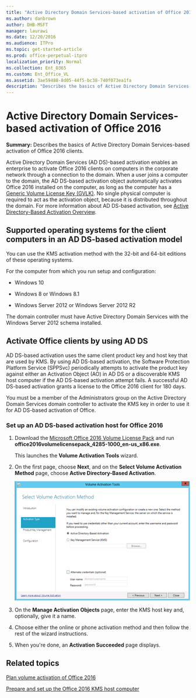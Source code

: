 ```yaml
---
title: "Active Directory Domain Services-based activation of Office 2016"
ms.author: danbrown
author: DHB-MSFT
manager: laurawi
ms.date: 12/20/2016
ms.audience: ITPro
ms.topic: get-started-article
ms.prod: office-perpetual-itpro
localization_priority: Normal
ms.collection: Ent_O365
ms.custom: Ent_Office_VL
ms.assetid: 3ae59488-8d05-44f5-bc38-740f073ea1fa
description: "Describes the basics of Active Directory Domain Services-based activation of Office 2016 clients."
---
```


# Active Directory Domain Services-based activation of Office 2016

 **Summary:** Describes the basics of Active Directory Domain Services-based activation of Office 2016 clients. 
  
  
Active Directory Domain Services (AD DS)-based activation enables an enterprise to activate Office 2016 clients on computers in the corporate network through a connection to the domain. When a user joins a computer to the domain, the AD DS-based activation object automatically activates Office 2016 installed on the computer, as long as the computer has a [Generic Volume License Key (GVLK)](gvlks.md). No single physical computer is required to act as the activation object, because it is distributed throughout the domain. For more information about AD DS-based activation, see [Active Directory-Based Activation Overview](https://go.microsoft.com/fwlink/p/?LinkID=249006).
  
<a name="SupportedOSKMS"> </a>

## Supported operating systems for the client computers in an AD DS-based activation model

You can use the KMS activation method with the 32-bit and 64-bit editions of these operating systems.
  
For the computer from which you run setup and configuration:
  
- Windows 10
    
- Windows 8 or Windows 8.1
    
- Windows Server 2012 or Windows Server 2012 R2 
    
The domain controller must have Active Directory Domain Services with the Windows Server 2012 schema installed.
  
<a name="activateAD"> </a>

## Activate Office clients by using AD DS

AD DS-based activation uses the same client product key and host key that are used by KMS. By using AD DS-based activation, the Software Protection Platform Service (SPPSvc) periodically attempts to activate the product key against either an Activation Object (AO) in AD DS or a discoverable KMS host computer if the AD DS-based activation attempt fails. A successful AD DS-based activation grants a license to the Office 2016 client for 180 days.
  
You must be a member of the Administrators group on the Active Directory Domain Services domain controller to activate the KMS key in order to use it for AD DS-based activation of Office.
  
### Set up an AD DS-based activation host for Office 2016

1. Download the [Microsoft Office 2016 Volume License Pack](https://www.microsoft.com/download/details.aspx?id=49164) and run **office2016volumelicensepack_4285-1000_en-us_x86.exe**. 
    
    This launches the **Volume Activation Tools** wizard. 
    
2. On the first page, choose **Next**, and on the **Select Volume Activation Method** page, choose **Active Directory-Based Activation**.
    
     ![Manage Activations Objects page](../images/473b8652-0fc8-4903-abb3-41cd3c5d45ce.png)
  
3. On the **Manage Activation Objects** page, enter the KMS host key and, optionally, give it a name. 
    
4. Choose either the online or phone activation method and then follow the rest of the wizard instructions.
    
5. When you're done, an **Activation Succeeded** page displays. 
    
## Related topics
[Plan volume activation of Office 2016](plan-volume-activation-of-office.md)
  
[Prepare and set up the Office 2016 KMS host computer](configure-a-kms-host-computer-for-office.md)

